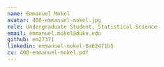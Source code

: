 ```yaml
---
name: Emmanuel Mokel
avatar: 400-emmanuel-mokel.jpg
role: Undergraduate Student, Statistical Science
email: emmanuel.mokel@duke.edu
github: em27371
linkedin: emmanuel-mokel-8a62471b5
cv: 400-emmanuel-mokel.pdf
---
```

